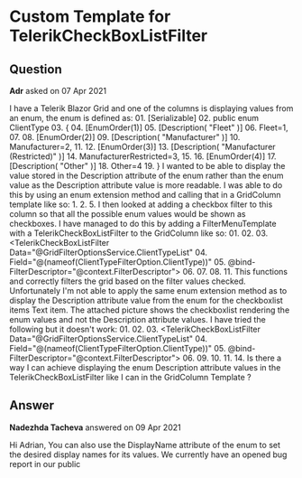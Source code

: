 # Custom Template for TelerikCheckBoxListFilter

## Question

**Adr** asked on 07 Apr 2021

I have a Telerik Blazor Grid and one of the columns is displaying values from an enum, the enum is defined as: 01. [Serializable] 02. public enum ClientType 03. { 04. [EnumOrder(1)] 05. [Description( "Fleet" )] 06. Fleet=1, 07. 08. [EnumOrder(2)] 09. [Description( "Manufacturer" )] 10. Manufacturer=2, 11. 12. [EnumOrder(3)] 13. [Description( "Manufacturer (Restricted)" )] 14. ManufacturerRestricted=3, 15. 16. [EnumOrder(4)] 17. [Description( "Other" )] 18. Other=4 19. } I wanted to be able to display the value stored in the Description attribute of the enum rather than the enum value as the Description attribute value is more readable. I was able to do this by using an enum extension method and calling that in a GridColumn template like so: 1. <GridColumn Field="@(nameof(ClientInfo.ClientType))" Width="100px" Filterable="true" Groupable="false"> 2. <Template> 3. @((context as ClientInfo)?.ClientType.ToDescription()) 4. </Template> 5. </GridColumn> I then looked at adding a checkbox filter to this column so that all the possible enum values would be shown as checkboxes. I have managed to do this by adding a FilterMenuTemplate with a TelerikCheckBoxListFilter to the GridColumn like so: 01. <GridColumn Field="@(nameof(ClientInfo.ClientType))" Width="100px" Filterable="true" Groupable="false"> 02. <FilterMenuTemplate Context="context"> 03. <TelerikCheckBoxListFilter Data="@GridFilterOptionsService.ClientTypeList" 04. Field="@(nameof(ClientTypeFilterOption.ClientType))" 05. @bind-FilterDescriptor="@context.FilterDescriptor"> 06. </TelerikCheckBoxListFilter> 07. </FilterMenuTemplate> 08. <Template> 09. @((context as ClientInfo)?.ClientType.ToDescription()) 10. </Template> 11. </GridColumn> This functions and correctly filters the grid based on the filter values checked. Unfortunately I'm not able to apply the same enum extension method as to display the Description attribute value from the enum for the checkboxlist items Text item. The attached picture shows the checkboxlist rendering the enum values and not the Description attribute values. I have tried the following but it doesn't work: 01. <GridColumn Field="@(nameof(ClientInfo.ClientType))" Width="100px" Filterable="true" Groupable="false"> 02. <FilterMenuTemplate Context="context"> 03. <TelerikCheckBoxListFilter Data="@GridFilterOptionsService.ClientTypeList" 04. Field="@(nameof(ClientTypeFilterOption.ClientType))" 05. @bind-FilterDescriptor="@context.FilterDescriptor"> 06. <Template> 07. @((context as ClientTypeFilterOption)?.ClientType.ToDescription()) 08. </Template> 09. </TelerikCheckBoxListFilter> 10. </FilterMenuTemplate> 11. <Template> 12. @((context as ClientInfo)?.ClientType.ToDescription()) 13. </Template> 14. </GridColumn> Is there a way I can achieve displaying the enum Description attribute values in the TelerikCheckBoxListFilter like I can in the GridColumn Template ?

## Answer

**Nadezhda Tacheva** answered on 09 Apr 2021

Hi Adrian, You can also use the DisplayName attribute of the enum to set the desired display names for its values. We currently have an opened bug report in our public
